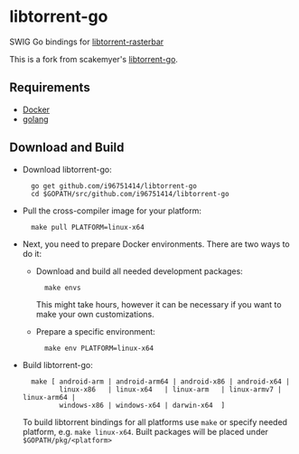 libtorrent-go
=============

SWIG Go bindings for [libtorrent-rasterbar](https://github.com/arvidn/libtorrent)

This is a fork from scakemyer's [libtorrent-go](https://github.com/scakemyer/libtorrent-go).

Requirements
------------
- [Docker](https://docs.docker.com/engine/installation/)
- [golang](https://golang.org/doc/install)

Download and Build
------------------

- Download libtorrent-go:

        go get github.com/i96751414/libtorrent-go
        cd $GOPATH/src/github.com/i96751414/libtorrent-go

- Pull the cross-compiler image for your platform:

        make pull PLATFORM=linux-x64

- Next, you need to prepare Docker environments. There are two ways to do it:
    - Download and build all needed development packages:

            make envs

        This might take hours, however it can be necessary if you want to make your own customizations.

    - Prepare a specific environment:

            make env PLATFORM=linux-x64

- Build libtorrent-go:

        make [ android-arm | android-arm64 | android-x86 | android-x64 |
               linux-x86   | linux-x64   | linux-arm   | linux-armv7 | linux-arm64 |
               windows-x86 | windows-x64 | darwin-x64  ]

    To build libtorrent bindings for all platforms use `make` or specify needed platform, e.g. `make linux-x64`.
    Built packages will be placed under `$GOPATH/pkg/<platform>`
